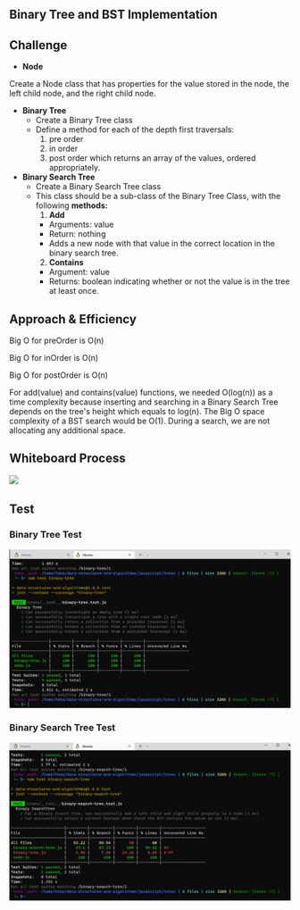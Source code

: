 ##  Binary Tree and BST Implementation
## Challenge
- **Node**

Create a Node class that has properties for the value stored in the node, the left child node, and the right child node.
- **Binary Tree**
  - Create a Binary Tree class
  - Define a method for each of the depth first traversals:
    1. pre order
    2.  in order
    3.  post order which returns an array of the values, ordered appropriately.
- **Binary Search Tree**
  - Create a Binary Search Tree class
  - This class should be a sub-class  of the Binary Tree Class, with the following **methods:**
    1. **Add**
    - Arguments: value
    - Return: nothing
    - Adds a new node with that value in the correct location in the binary search tree.
    2. **Contains**
    - Argument: value
    - Returns: boolean indicating whether or not the value is in the tree at least once.
## Approach & Efficiency
Big O for preOrder is O(n)

Big O for inOrder is O(n)

Big O for postOrder is O(n)

For add(value) and contains(value) functions, we needed O(log(n)) as a time complexity because inserting and searching in a Binary Search Tree depends on the tree's height which equals to log(n).
The Big O space complexity of a BST search would be O(1). During a search, we are not allocating any additional space.
## Whiteboard Process
![](./stackGetMax.jpg)
## Test
### Binary Tree Test
![Binary Tree](../binaryTree/BTTest.png)
### Binary Search Tree Test
![Binary Search Tree](./BSTTest.png)
